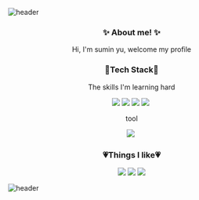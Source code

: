 ![header](https://capsule-render.vercel.app/api?type=soft&color=FFBCD3&height=30&section=header&fontSize=90)





<h3 align="center">✨ About me! ✨</h3>

<p align="center">Hi, I'm sumin yu, welcome my profile</p>



<h3 align="center">🤍Tech Stack🤍</h3>

<p align="center">The skills I'm learning hard</p>

 <p align="center"><img src="https://img.shields.io/badge/Python-3776AB?style=flat-square&logo=Python&logoColor=white"/></a>&nbsp<img src="https://img.shields.io/badge/R-276DC3?style=flat-square&logo=R&logoColor=white"/></a>&nbsp<img src="https://img.shields.io/badge/MySQL-4479A1?style=flat-square&logo=MySQL&logoColor=white"/></a>&nbsp<img src="https://img.shields.io/badge/Git-F05032?style=flat-square&logo=Git&logoColor=white"/></a>&nbsp</p>

<p align="center">tool</p>

 <p align="center"><img src="https://img.shields.io/badge/GitHub-181717?style=flat-square&logo=GitHub&logoColor=white"/></a>&nbsp</p>

<h3 align="center">💗Things I like💗</h3>

 <p align="center"><a href="https://www.instagram.com/su_minying/" target="_blank"><img src="https://img.shields.io/badge/instagram-E4405F?style=flat-square&logo=instagram&logoColor=white"/></a> <a href="https://www.riotgames.com/ko" target="_blank"><img src="https://img.shields.io/badge/Games-D32936?style=flat-square&logo=YoutubeGaming&logoColor=white"/></a> <a href="https://www.youtube.com/channel/UC9GtSLeksfK4yuJ_g1lgQbg" target="_blank"><img src="https://img.shields.io/badge/Music-2D4999?style=flat-square&logo=youtubemusic&logoColor=white"/></a></p>






![header](https://capsule-render.vercel.app/api?type=soft&color=FFBCD3&height=30&section=header&fontSize=90)
